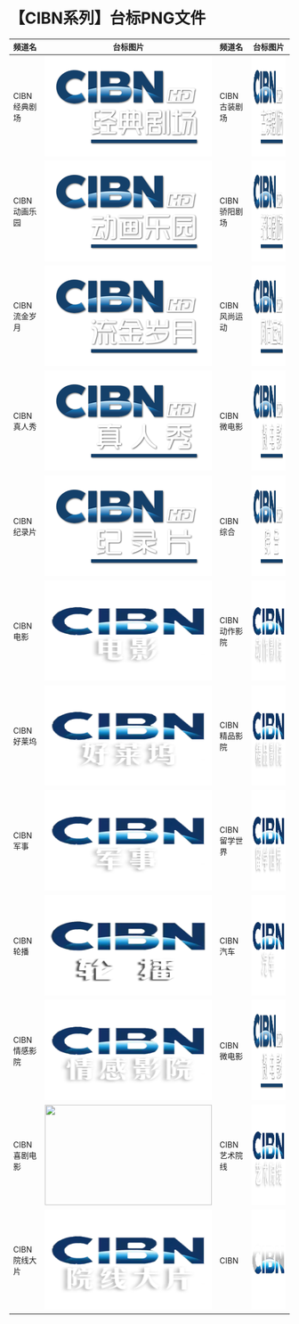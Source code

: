 # 【CIBN系列】台标PNG文件
|频道名|台标图片|频道名|台标图片|
|:---|:---:|:---|:---:|
|CIBN经典剧场|<img src="https://raw.githubusercontent.com/love599/TVLogo/main/logo/CIBN/CIBN经典剧场.png" width="300" height="180">|CIBN古装剧场|<img src="https://raw.githubusercontent.com/love599/TVLogo/main/logo/CIBN/CIBN古装剧场.png" width="300" height="180">|
|CIBN动画乐园|<img src="https://raw.githubusercontent.com/love599/TVLogo/main/logo/CIBN/CIBN动画乐园.png" width="300" height="180">|CIBN骄阳剧场|<img src="https://raw.githubusercontent.com/love599/TVLogo/main/logo/CIBN/CIBN骄阳剧场.png" width="300" height="180">|
|CIBN流金岁月|<img src="https://raw.githubusercontent.com/love599/TVLogo/main/logo/CIBN/CIBN流金岁月.png" width="300" height="180">|CIBN风尚运动|<img src="https://raw.githubusercontent.com/love599/TVLogo/main/logo/CIBN/CIBN风尚运动.png" width="300" height="180">|
|CIBN真人秀|<img src="https://raw.githubusercontent.com/love599/TVLogo/main/logo/CIBN/CIBN真人秀.png" width="300" height="180">|CIBN微电影|<img src="https://raw.githubusercontent.com/love599/TVLogo/main/logo/CIBN/CIBN微电影.png" width="300" height="180">|
|CIBN纪录片|<img src="https://raw.githubusercontent.com/love599/TVLogo/main/logo/CIBN/CIBN纪录片.png" width="300" height="180">|CIBN综合|<img src="https://raw.githubusercontent.com/love599/TVLogo/main/logo/CIBN/CIBN综合.png" width="300" height="180">|
|CIBN电影|<img src="https://raw.githubusercontent.com/love599/TVLogo/main/logo/CIBN/CIBN电影.png" width="300" height="180">|CIBN动作影院|<img src="https://raw.githubusercontent.com/love599/TVLogo/main/logo/CIBN/CIBN动作影院.png" width="300" height="180">|
|CIBN好莱坞|<img src="https://raw.githubusercontent.com/love599/TVLogo/main/logo/CIBN/CIBN好莱坞.png" width="300" height="180">|CIBN精品影院|<img src="https://raw.githubusercontent.com/love599/TVLogo/main/logo/CIBN/CIBN精品影院.png" width="300" height="180">|
|CIBN军事|<img src="https://raw.githubusercontent.com/love599/TVLogo/main/logo/CIBN/CIBN军事.png" width="300" height="180">|CIBN留学世界|<img src="https://raw.githubusercontent.com/love599/TVLogo/main/logo/CIBN/CIBN留学世界.png" width="300" height="180">|
|CIBN轮播|<img src="https://raw.githubusercontent.com/love599/TVLogo/main/logo/CIBN/CIBN轮播.png" width="300" height="180">|CIBN汽车|<img src="https://raw.githubusercontent.com/love599/TVLogo/main/logo/CIBN/CIBN汽车.png" width="300" height="180">|
|CIBN情感影院|<img src="https://raw.githubusercontent.com/love599/TVLogo/main/logo/CIBN/CIBN情感影院.png" width="300" height="180">|CIBN微电影|<img src="https://raw.githubusercontent.com/love599/TVLogo/main/logo/CIBN/CIBN微电影.png" width="300" height="180">|
|CIBN喜剧电影|<img src="https://raw.githubusercontent.com/love599/TVLogo/main/logo/CIBN/CIBN喜剧电影.png" width="300" height="180">|CIBN艺术院线|<img src="https://raw.githubusercontent.com/love599/TVLogo/main/logo/CIBN/CIBN艺术院线.png" width="300" height="180">|
|CIBN院线大片|<img src="https://raw.githubusercontent.com/love599/TVLogo/main/logo/CIBN/CIBN院线大片.png" width="300" height="180">|CIBN|<img src="https://raw.githubusercontent.com/love599/TVLogo/main/logo/CIBN/CIBN通用.png" width="300" height="180">|
